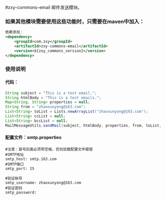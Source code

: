 #zxy-commons-email
邮件发送模块。
### 如果其他模块需要使用这些功能时，只需要在maven中加入：
```xml
依赖添加：
<dependency>
    <groupId>com.zxy</groupId>
    <artifactId>zxy-commons-email</artifactId>
    <version>${zxy_commons_version}</version>
</dependency>
```
	
### 使用说明
#### 代码：
```java
String subject = "This is a test email.";
String htmlBody = "This is a test emails.";
Map<String, String> properties = null;
String from = "zhaoxunyong@163.com";
List<String> toList = Lists.newArrayList("zhaoxunyong@163.com");
List<String> ccList = null;
List<String> bccList = null;
MailMessageUtils.sendMail(subject, htmlBody, properties, from, toList, ccList, bccList);
```
#### 配置文件：smtp.properties
	#注意：冒号后面必须带空格，否则加载配置文件报错
	#SMTP地址
	smtp_host: smtp.163.com
	#SMTP端口
	smtp_port: 25
	
	#验证帐号
	smtp_username: zhaoxunyong@163.com
	#验证密码
	smtp_password: 
